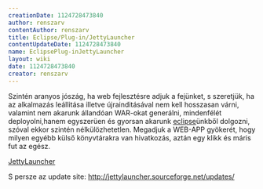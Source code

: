 ```yaml
---
creationDate: 1124728473840 
author: renszarv 
contentAuthor: renszarv 
title: Eclipse/Plug-in/JettyLauncher 
contentUpdateDate: 1124728473840 
name: EclipsePlug-inJettyLauncher 
layout: wiki 
date: 1124728473840 
creator: renszarv 
---
```

 Szintén aranyos jószág, ha web fejlesztésre adjuk a fejünket, s szeretjük, ha az alkalmazás leállitása illetve újrainditásával nem kell hosszasan várni, valamint nem akarunk állandóan WAR-okat generálni, mindenfélét deployolni,hanem egyszerüen és gyorsan akarunk [eclipse](../../Eclipse.html)ünkből dolgozni, szóval ekkor szintén nélkülözhetetlen.
 Megadjuk a WEB-APP gyökerét, hogy milyen egyébb külső könyvtárakra van hivatkozás, aztán egy klikk és máris fut az egész.

 [JettyLauncher](http://jettylauncher.sourceforge.net/)

S persze az update site: http://jettylauncher.sourceforge.net/updates/
